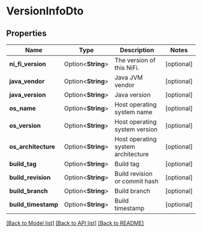 # VersionInfoDto

## Properties

Name | Type | Description | Notes
------------ | ------------- | ------------- | -------------
**ni_fi_version** | Option<**String**> | The version of this NiFi. | [optional]
**java_vendor** | Option<**String**> | Java JVM vendor | [optional]
**java_version** | Option<**String**> | Java version | [optional]
**os_name** | Option<**String**> | Host operating system name | [optional]
**os_version** | Option<**String**> | Host operating system version | [optional]
**os_architecture** | Option<**String**> | Host operating system architecture | [optional]
**build_tag** | Option<**String**> | Build tag | [optional]
**build_revision** | Option<**String**> | Build revision or commit hash | [optional]
**build_branch** | Option<**String**> | Build branch | [optional]
**build_timestamp** | Option<**String**> | Build timestamp | [optional]

[[Back to Model list]](../README.md#documentation-for-models) [[Back to API list]](../README.md#documentation-for-api-endpoints) [[Back to README]](../README.md)


